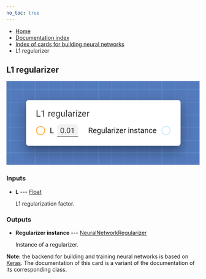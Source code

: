 ```yaml
---
no_toc: true
---
```


<ul class="breadcrumb">
    <li><a href="">Home</a></li>
    <li><a href="documentation">Documentation index</a></li>
    <li><a href="neural-network-cards/">Index of cards for building neural networks</a></li>
    <li>L1 regularizer</li>
</ul>

## L1 regularizer



!["L1 regularizer" card](assets/img/neural-network-cards/regularizer_l1.png)


### Inputs


* **L** --- [Float](types/Float)

  L1 regularization factor.





### Outputs


* **Regularizer instance** --- [NeuralNetworkRegularizer](types/NeuralNetworkRegularizer)

  Instance of a regularizer.






**Note:** the backend for building and training neural networks is based on [Keras](https://keras.io/). The documentation of this card is a variant of the documentation of its corresponding class.
